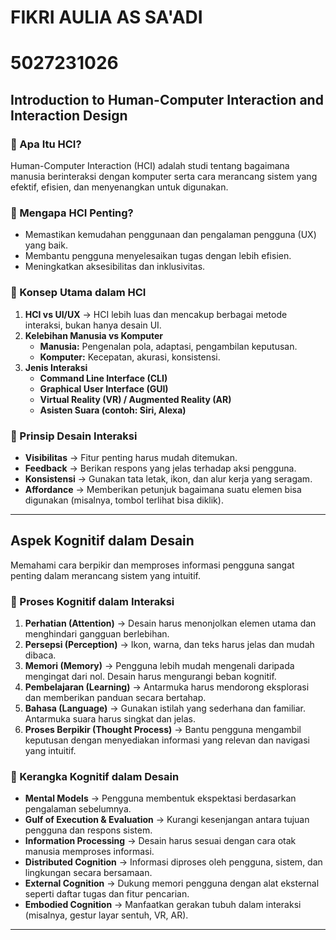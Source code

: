 # FIKRI AULIA AS SA'ADI

# 5027231026

## Introduction to Human-Computer Interaction and Interaction Design

### 🔹 Apa Itu HCI?
Human-Computer Interaction (HCI) adalah studi tentang bagaimana manusia berinteraksi dengan komputer serta cara merancang sistem yang efektif, efisien, dan menyenangkan untuk digunakan.

### 🔹 Mengapa HCI Penting?
- Memastikan kemudahan penggunaan dan pengalaman pengguna (UX) yang baik.
- Membantu pengguna menyelesaikan tugas dengan lebih efisien.
- Meningkatkan aksesibilitas dan inklusivitas.

### 🔹 Konsep Utama dalam HCI
1. **HCI vs UI/UX** → HCI lebih luas dan mencakup berbagai metode interaksi, bukan hanya desain UI.
2. **Kelebihan Manusia vs Komputer**
   - **Manusia:** Pengenalan pola, adaptasi, pengambilan keputusan.
   - **Komputer:** Kecepatan, akurasi, konsistensi.
3. **Jenis Interaksi**
   - **Command Line Interface (CLI)**
   - **Graphical User Interface (GUI)**
   - **Virtual Reality (VR) / Augmented Reality (AR)**
   - **Asisten Suara (contoh: Siri, Alexa)**

### 🔹 Prinsip Desain Interaksi
- **Visibilitas** → Fitur penting harus mudah ditemukan.
- **Feedback** → Berikan respons yang jelas terhadap aksi pengguna.
- **Konsistensi** → Gunakan tata letak, ikon, dan alur kerja yang seragam.
- **Affordance** → Memberikan petunjuk bagaimana suatu elemen bisa digunakan (misalnya, tombol terlihat bisa diklik).

---

## Aspek Kognitif dalam Desain
Memahami cara berpikir dan memproses informasi pengguna sangat penting dalam merancang sistem yang intuitif.

### 🔹 Proses Kognitif dalam Interaksi
1. **Perhatian (Attention)** → Desain harus menonjolkan elemen utama dan menghindari gangguan berlebihan.
2. **Persepsi (Perception)** → Ikon, warna, dan teks harus jelas dan mudah dibaca.
3. **Memori (Memory)** → Pengguna lebih mudah mengenali daripada mengingat dari nol. Desain harus mengurangi beban kognitif.
4. **Pembelajaran (Learning)** → Antarmuka harus mendorong eksplorasi dan memberikan panduan secara bertahap.
5. **Bahasa (Language)** → Gunakan istilah yang sederhana dan familiar. Antarmuka suara harus singkat dan jelas.
6. **Proses Berpikir (Thought Process)** → Bantu pengguna mengambil keputusan dengan menyediakan informasi yang relevan dan navigasi yang intuitif.

### 🔹 Kerangka Kognitif dalam Desain
- **Mental Models** → Pengguna membentuk ekspektasi berdasarkan pengalaman sebelumnya.
- **Gulf of Execution & Evaluation** → Kurangi kesenjangan antara tujuan pengguna dan respons sistem.
- **Information Processing** → Desain harus sesuai dengan cara otak manusia memproses informasi.
- **Distributed Cognition** → Informasi diproses oleh pengguna, sistem, dan lingkungan secara bersamaan.
- **External Cognition** → Dukung memori pengguna dengan alat eksternal seperti daftar tugas dan fitur pencarian.
- **Embodied Cognition** → Manfaatkan gerakan tubuh dalam interaksi (misalnya, gestur layar sentuh, VR, AR).

---
